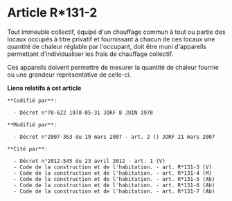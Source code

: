 # Article R*131-2

Tout immeuble collectif, équipé d'un chauffage commun à tout ou partie des locaux occupés à titre privatif et fournissant à
chacun de ces locaux une quantité de chaleur réglable par l'occupant, doit être muni d'appareils permettant d'individualiser
les frais de chauffage collectif.

Ces appareils doivent permettre de mesurer la quantité de chaleur fournie ou une grandeur représentative de celle-ci.

**Liens relatifs à cet article**

	**Codifié par**:

	  - Décret n°78-622 1978-05-31 JORF 8 JUIN 1978

	**Modifié par**:

	  - Décret n°2007-363 du 19 mars 2007 - art. 2 () JORF 21 mars 2007

	**Cité par**:

	  - Décret n°2012-545 du 23 avril 2012 - art. 1 (V)
	  - Code de la construction et de l'habitation. - art. R*131-3 (V)
	  - Code de la construction et de l'habitation. - art. R*131-4 (M)
	  - Code de la construction et de l'habitation. - art. R*131-5 (Ab)
	  - Code de la construction et de l'habitation. - art. R*131-6 (Ab)
	  - Code de la construction et de l'habitation. - art. R*131-7 (Ab)
